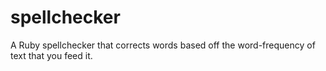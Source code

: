 spellchecker
============

A Ruby spellchecker that corrects words based off the word-frequency of text that you feed it.

